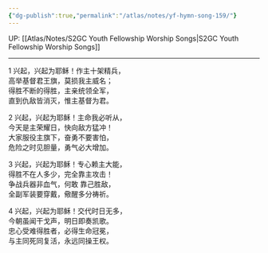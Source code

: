 ```yaml
---
{"dg-publish":true,"permalink":"/atlas/notes/yf-hymn-song-159/"}
---
```


UP: [[Atlas/Notes/S2GC Youth Fellowship Worship Songs\|S2GC Youth Fellowship Worship Songs]]

---

1 兴起，兴起为耶稣！作主十架精兵，  
高举基督君王旗，莫损我主威名；  
得胜不断的得胜，主亲统领全军，  
直到仇敌皆消灭，惟主基督为君。  

2 兴起，兴起为耶稣！主命我必听从，  
今天是主荣耀日，快向敌方猛冲！  
大家服役主旗下，奋勇不要害怕，  
危险之时见胆量，勇气必大增加。  

3 兴起，兴起为耶稣！专心赖主大能，  
得胜不在人多少，完全靠主攻击！  
争战兵器非血气，何敢 靠己胜敌，  
全副军装要穿戴，儆醒多分祷祈。  

4 兴起，兴起为耶稣！交代时日无多，  
今朝虽闻干戈声，明日即奏凯歌。  
忠心受难得胜者，必得生命冠冕，  
与主同死同复活，永远同操王权。